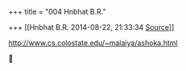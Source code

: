 +++
title = "004 Hnbhat B.R."

+++
[[Hnbhat B.R.	2014-08-22, 21:33:34 [Source](https://groups.google.com/g/samskrita/c/jKFEIcCtsR0)]]



<http://www.cs.colostate.edu/~malaiya/ashoka.html>  



